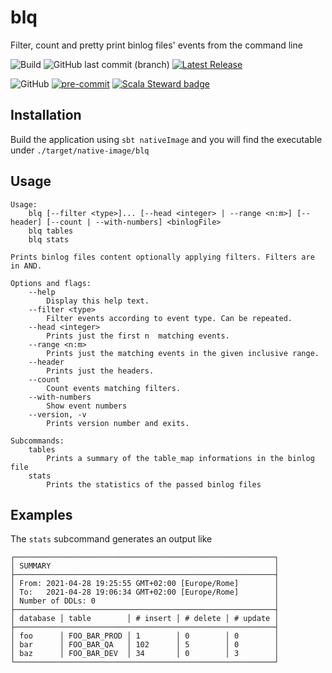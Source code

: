 # blq
Filter, count and pretty print binlog files' events from the command line

![Build](https://github.com/TonioGela/blq/workflows/Build/badge.svg) ![GitHub last commit (branch)](https://img.shields.io/github/last-commit/TonioGela/blq/master) [![Latest Release](https://img.shields.io/github/v/release/toniogela/blq?include_prereleases)](https://github.com/TonioGela/blq/releases/latest)

![GitHub](https://img.shields.io/github/license/toniogela/blq) [![pre-commit](https://img.shields.io/badge/pre--commit-enabled-brightgreen?logo=pre-commit&logoColor=white)](https://github.com/pre-commit/pre-commit) [![Scala Steward badge](https://img.shields.io/badge/Scala_Steward-helping-blue.svg?style=flat&logo=data:image/png;base64,iVBORw0KGgoAAAANSUhEUgAAAA4AAAAQCAMAAAARSr4IAAAAVFBMVEUAAACHjojlOy5NWlrKzcYRKjGFjIbp293YycuLa3pYY2LSqql4f3pCUFTgSjNodYRmcXUsPD/NTTbjRS+2jomhgnzNc223cGvZS0HaSD0XLjbaSjElhIr+AAAAAXRSTlMAQObYZgAAAHlJREFUCNdNyosOwyAIhWHAQS1Vt7a77/3fcxxdmv0xwmckutAR1nkm4ggbyEcg/wWmlGLDAA3oL50xi6fk5ffZ3E2E3QfZDCcCN2YtbEWZt+Drc6u6rlqv7Uk0LdKqqr5rk2UCRXOk0vmQKGfc94nOJyQjouF9H/wCc9gECEYfONoAAAAASUVORK5CYII=)](https://scala-steward.org)

## Installation

Build the application using `sbt nativeImage` and you will find the executable under `./target/native-image/blq`

## Usage 

```
Usage:
    blq [--filter <type>]... [--head <integer> | --range <n:m>] [--header] [--count | --with-numbers] <binlogFile>
    blq tables
    blq stats

Prints binlog files content optionally applying filters. Filters are in AND.

Options and flags:
    --help
        Display this help text.
    --filter <type>
        Filter events according to event type. Can be repeated.
    --head <integer>
        Prints just the first n  matching events.
    --range <n:m>
        Prints just the matching events in the given inclusive range.
    --header
        Prints just the headers.
    --count
        Count events matching filters.
    --with-numbers
        Show event numbers
    --version, -v
        Prints version number and exits.

Subcommands:
    tables
        Prints a summary of the table_map informations in the binlog file
    stats
        Prints the statistics of the passed binlog files
```

## Examples

The `stats` subcommand generates an output like

```
┌──────────────────────────────────────────────────────────┐
│ SUMMARY                                                  │
├──────────────────────────────────────────────────────────┤
│ From: 2021-04-28 19:25:55 GMT+02:00 [Europe/Rome]        │
│ To:   2021-04-28 19:06:34 GMT+02:00 [Europe/Rome]        │
│ Number of DDLs: 0                                        │
├──────────────────────────────────────────────────────────┤
│ database │ table        │ # insert │ # delete │ # update │
├──────────────────────────────────────────────────────────┤
│ foo      │ FOO_BAR_PROD │ 1        │ 0        │ 0        │
│ bar      │ FOO_BAR_QA   │ 102      │ 5        │ 0        │
│ baz      │ FOO_BAR_DEV  │ 34       │ 0        │ 3        │
└──────────────────────────────────────────────────────────┘
```

